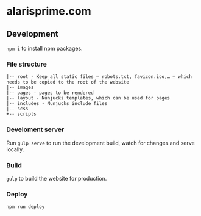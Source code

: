 # alarisprime.com

## Development

`npm i` to install npm packages.

### File structure

	|-- root - Keep all static files — robots.txt, favicon.ico,… – which needs to be copied to the root of the website
	|-- images 
	|-- pages - pages to be rendered
	|-- layout - Nunjucks templates, which can be used for pages
	|-- includes - Nunjucks include files
	|-- scss 
	+-- scripts

### Develoment server

Run `gulp serve` to run the development build, watch for changes and serve locally.

### Build

`gulp` to build the website for production.

### Deploy

`npm run deploy`
